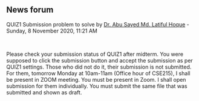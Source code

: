 <h2>News forum</h2><a href="https://moodle.cse.buet.ac.bd/user/view.php?id=12&course=482"></a>
QUIZ1 Submission problem to solve
by <a href="https://moodle.cse.buet.ac.bd/user/view.php?id=12&course=482">Dr. Abu Sayed Md. Latiful Hoque</a> - Sunday, 8 November 2020, 11:21 AM


 

Please check your submission status of QUIZ1 after midterm. You were supposed to click the submission button and accept the submission as per QUIZ1 settings. Those who did not do it, their submission is not submitted. For them, tomorrow Monday at 10am-11am (Office hour of CSE215), I shall be present in ZOOM meeting. You must be present in Zoom. I shall open submission for them individually. You must submit the same file that was submitted and shown as draft. <br />







